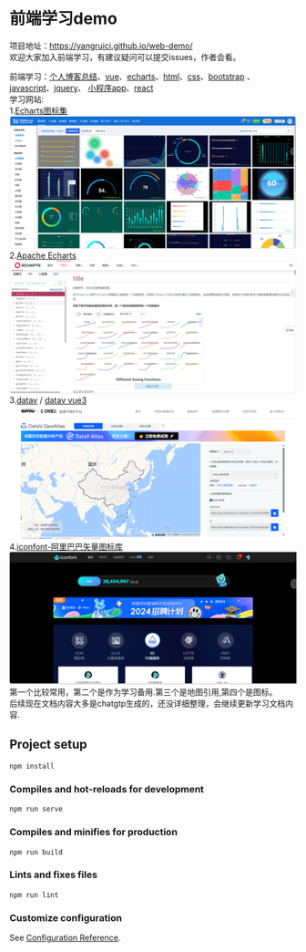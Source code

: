 # 前端学习demo
项目地址：https://yangruici.github.io/web-demo/  
欢迎大家加入前端学习，有建议疑问可以提交issues，作者会看。

前端学习：[个人博客总结](public/markdown/javascript.md)、[vue](public/markdown/vue.md)、[echarts](public/markdown/echarts.md)、[html](public/markdown/html.md)、[css](public/markdown/css.md)、[bootstrap](public/markdown/bootstrap.md) 、[javascript](public/markdown/javascript.md)、[jquery](public/markdown/javascript.md)、 [小程序app](public/markdown/app.md)、[react](public/markdown/react.md)  
学习网站:  
1.[Echarts图标集](https://www.isqqw.com)
![img.png](imges/img.png)
2.[Apache Echarts](https://echarts.apache.org/zh/option.html#title)
![img2.png](imges/img2.png)  
3.[datav](https://www.yuque.com/datav-doc/zh) /  [datav vue3](https://datav-vue3.netlify.app/Guide/Guide.html)
![img.png](imges/img3.png)
4.[iconfont-阿里巴巴矢量图标库](https://www.iconfont.cn/)  
![img4.png](imges/img4.png)
第一个比较常用，第二个是作为学习备用.第三个是地图引用,第四个是图标。  
后续现在文档内容大多是chatgtp生成的，还没详细整理，会继续更新学习文档内容.


## Project setup
```
npm install
```

### Compiles and hot-reloads for development
```
npm run serve
```

### Compiles and minifies for production
```
npm run build
```

### Lints and fixes files
```
npm run lint
```

### Customize configuration
See [Configuration Reference](https://cli.vuejs.org/config/).


